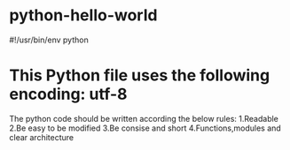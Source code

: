 python-hello-world
==================
#!/usr/bin/env python
# This Python file uses the following encoding: utf-8
The python code should be written according the below rules:
1.Readable
2.Be easy to be modified
3.Be consise and short
4.Functions,modules and clear architecture
